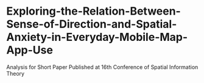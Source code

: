 # Exploring-the-Relation-Between-Sense-of-Direction-and-Spatial-Anxiety-in-Everyday-Mobile-Map-App-Use
Analysis for Short Paper Published at 16th Conference of Spatial Information Theory
